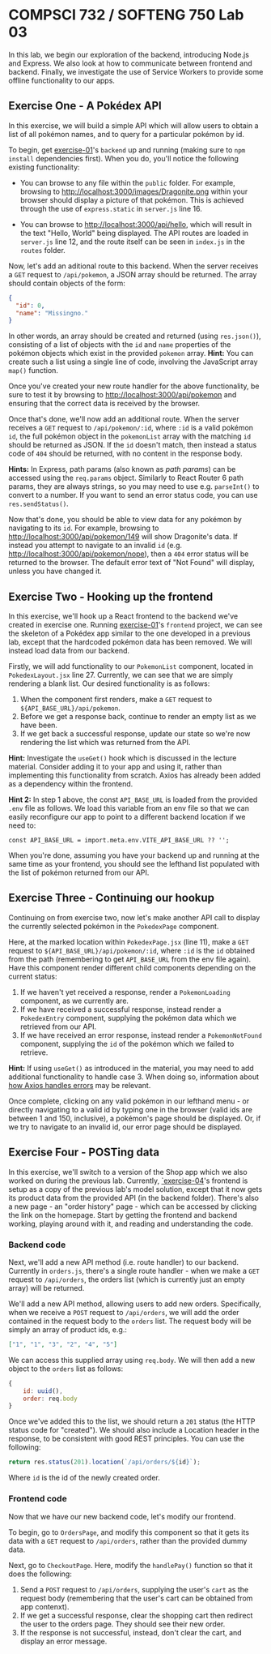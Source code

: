 # COMPSCI 732 / SOFTENG 750 Lab 03

In this lab, we begin our exploration of the backend, introducing Node.js and Express. We also look at how to communicate between frontend and backend. Finally, we investigate the use of Service Workers to provide some offline functionality to our apps.

## Exercise One - A Pokédex API

In this exercise, we will build a simple API which will allow users to obtain a list of all pokémon names, and to query for a particular pokémon by id.

To begin, get [exercise-01](./exercise-01/)'s `backend` up and running (making sure to `npm install` dependencies first). When you do, you'll notice the following existing functionality:

- You can browse to any file within the `public` folder. For example, browsing to <http://localhost:3000/images/Dragonite.png> within your browser should display a picture of that pokémon. This is achieved through the use of `express.static` in `server.js` line 16.

- You can browse to <http://localhost:3000/api/hello>, which will result in the text "Hello, World" being displayed. The API routes are loaded in `server.js` line 12, and the route itself can be seen in `index.js` in the `routes` folder.

Now, let's add an aditional route to this backend. When the server receives a `GET` request to `/api/pokemon`, a JSON array should be returned. The array should contain objects of the form:

```json
{
  "id": 0,
  "name": "Missingno."
}
```

In other words, an array should be created and returned (using `res.json()`), consisting of a list of objects with the `id` and `name` properties of the pokémon objects which exist in the provided `pokemon` array. **Hint:** You can create such a list using a single line of code, involving the JavaScript array `map()` function.

Once you've created your new route handler for the above functionality, be sure to test it by browsing to <http://localhost:3000/api/pokemon> and ensuring that the correct data is received by the browser.

Once that's done, we'll now add an additional route. When the server receives a `GET` request to `/api/pokemon/:id`, where `:id` is a valid pokémon `id`, the full pokémon object in the `pokemonList` array with the matching `id` should be returned as JSON. If the `id` doesn't match, then instead a status code of `404` should be returned, with no content in the response body.

**Hints:** In Express, path params (also known as _path params_) can be accessed using the `req.params` object. Similarly to React Router 6 path params, they are always strings, so you may need to use e.g. `parseInt()` to convert to a number. If you want to send an error status code, you can use `res.sendStatus()`.

Now that's done, you should be able to view data for any pokémon by navigating to its `id`. For example, browsing to <http://localhost:3000/api/pokemon/149> will show Dragonite's data. If instead you attempt to navigate to an invalid `id` (e.g. <http://localhost:3000/api/pokemon/nope>), then a `404` error status will be returned to the browser. The default error text of "Not Found" will display, unless you have changed it.

## Exercise Two - Hooking up the frontend

In this exercise, we'll hook up a React frontend to the backend we've created in exercise one. Running [exercise-01](./exercise-01/)'s `frontend` project, we can see the skeleton of a Pokédex app similar to the one developed in a previous lab, except that the hardcoded pokémon data has been removed. We will instead load data from our backend.

Firstly, we will add functionality to our `PokemonList` component, located in `PokedexLayout.jsx` line 27. Currently, we can see that we are simply rendering a blank list. Our desired functionality is as follows:

1. When the component first renders, make a `GET` request to `${API_BASE_URL}/api/pokemon`.
2. Before we get a response back, continue to render an empty list as we have been.
3. If we get back a successful response, update our state so we're now rendering the list which was returned from the API.

**Hint:** Investigate the `useGet()` hook which is discussed in the lecture material. Consider adding it to your app and using it, rather than implementing this functionality from scratch. Axios has already been added as a dependency within the frontend.

**Hint 2:** In step 1 above, the const `API_BASE_URL` is loaded from the provided `.env` file as follows. We load this variable from an env file so that we can easily reconfigure our app to point to a different backend location if we need to:

```
const API_BASE_URL = import.meta.env.VITE_API_BASE_URL ?? '';
```

When you're done, assuming you have your backend up and running at the same time as your frontend, you should see the lefthand list populated with the list of pokémon returned from our API.

## Exercise Three - Continuing our hookup

Continuing on from exercise two, now let's make another API call to display the currently selected pokémon in the `PokedexPage` component.

Here, at the marked location within `PokedexPage.jsx` (line 11), make a `GET` request to `${API_BASE_URL}/api/pokemon/:id`, where `:id` is the `id` obtained from the path (remembering to get `API_BASE_URL` from the env file again). Have this component render different child components depending on the current status:

1. If we haven't yet received a response, render a `PokemonLoading` component, as we currently are.
2. If we have received a successful response, instead render a `PokedexEntry` component, supplying the pokémon data which we retrieved from our API.
3. If we have received an error response, instead render a `PokemonNotFound` component, supplying the `id` of the pokémon which we failed to retrieve.

**Hint:** If using `useGet()` as introduced in the material, you may need to add additional functionality to handle case 3. When doing so, information about [how Axios handles errors](https://axios-http.com/docs/handling_errors) may be relevant.

Once complete, clicking on any valid pokémon in our lefthand menu - or directly navigating to a valid id by typing one in the browser (valid ids are between 1 and 150, inclusive), a pokémon's page should be displayed. Or, if we try to navigate to an invalid id, our error page should be displayed.

## Exercise Four - POSTing data

In this exercise, we'll switch to a version of the Shop app which we also worked on during the previous lab. Currently, [`exercise-04](./exercise-04/)'s frontend is setup as a copy of the previous lab's model solution, except that it now gets its product data from the provided API (in the backend folder). There's also a new page - an "order history" page - which can be accessed by clicking the link on the homepage. Start by getting the frontend and backend working, playing around with it, and reading and understanding the code.

### Backend code

Next, we'll add a new API method (i.e. route handler) to our backend. Currently in `orders.js`, there's a single route handler - when we make a `GET` request to `/api/orders`, the orders list (which is currently just an empty array) will be returned.

We'll add a new API method, allowing users to add new orders. Specifically, when we receive a `POST` request to `/api/orders`, we will add the order contained in the request body to the `orders` list. The request body will be simply an array of product ids, e.g.:

```json
["1", "1", "3", "2", "4", "5"]
```

We can access this supplied array using `req.body`. We will then add a new object to the `orders` list as follows:

```js
{
    id: uuid(),
    order: req.body
}
```

Once we've added this to the list, we should return a `201` status (the HTTP status code for "created"). We should also include a Location header in the response, to be consistent with good REST principles. You can use the following:

```js
return res.status(201).location(`/api/orders/${id}`);
```

Where `id` is the id of the newly created order.

### Frontend code

Now that we have our new backend code, let's modify our frontend.

To begin, go to `OrdersPage`, and modify this component so that it gets its data with a `GET` request to `/api/orders`, rather than the provided dummy data.

Next, go to `CheckoutPage`. Here, modify the `handlePay()` function so that it does the following:

1. Send a `POST` request to `/api/orders`, supplying the user's `cart` as the request body (remembering that the user's cart can be obtained from app contenxt).
2. If we get a successful response, clear the shopping cart then redirect the user to the orders page. They should see their new order.
3. If the response is not successful, instead, don't clear the cart, and display an error message.
